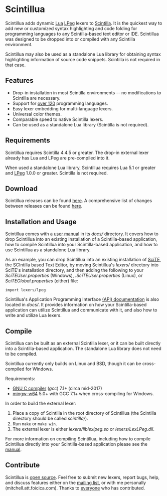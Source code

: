 # Scintillua

Scintillua adds dynamic [Lua][] [LPeg][] lexers to [Scintilla][]. It is the
quickest way to add new or customized syntax highlighting and code folding for
programming languages to any Scintilla-based text editor or IDE. Scintillua was
designed to be dropped into or compiled with any Scintilla environment.

Scintillua may also be used as a standalone Lua library for obtaining syntax
highlighting information of source code snippets. Scintilla is not required in
that case.

[Lua]: https://lua.org
[LPeg]: http://www.inf.puc-rio.br/~roberto/lpeg/lpeg.html
[Scintilla]: https://scintilla.org

## Features

* Drop-in installation in most Scintilla environments -- no modifications to
  Scintilla are necessary.
* Support for [over 120][] programming languages.
* Easy lexer embedding for multi-language lexers.
* Universal color themes.
* Comparable speed to native Scintilla lexers.
* Can be used as a standalone Lua library (Scintilla is not required).

[over 120]: https://orbitalquark.github.io/scintillua/lexerlist.html

## Requirements

Scintillua requires Scintilla 4.4.5 or greater. The drop-in external lexer
already has Lua and LPeg are pre-compiled into it.

When used a standalone Lua library, Scintillua requires Lua 5.1 or greater and
[LPeg][] 1.0.0 or greater. Scintilla is not required.

[LPeg]: http://www.inf.puc-rio.br/~roberto/lpeg/

## Download

Scintillua releases can be found [here][1]. A comprehensive list of changes
between releases can be found [here][2].

[1]: https://github.com/orbitalquark/scintillua/releases
[2]: https://orbitalquark.github.io/scintillua/changelog.html

## Installation and Usage

Scintillua comes with a [user manual][] in its *docs/* directory. It covers how
to drop Scintillua into an existing installation of a Scintilla-based
application, how to compile Scintillua into your Scintilla-based application,
and how to use Scintillua as a standalone Lua library.

As an example, you can drop Scintillua into an existing installation of
[SciTE][], the SCIntilla based Text Editor, by moving Scintillua's *lexers/*
directory into SciTE's installation directory, and then adding the following
to your *SciTEUser.properties* (Windows), *.SciTEUser.properties* (Linux), or
*SciTEGlobal.properties* (either) file:

    import lexers/lpeg

Scintillua's Application Programming Interface [(API) documentation][] is also
located in *docs/*. It provides information on how your Scintilla-based
application can utilize Scintillua and communicate with it, and also how to
write and utilize Lua lexers.

[user manual]: https://orbitalquark.github.io/scintillua/manual.html
[SciTE]: https://scintilla.org/SciTE.html
[(API) documentation]: https://orbitalquark.github.io/scintillua/api.html

## Compile

Scintillua can be built as an external Scintilla lexer, or it can be built
directly into a Scintilla-based application. The standalone Lua library does not
need to be compiled.

Scintillua currently only builds on Linux and BSD, though it can be
cross-compiled for Windows.

Requirements:

* [GNU C compiler][] (*gcc*) 7.1+ (circa mid-2017)
* [mingw-w64][] 5.0+ with GCC 7.1+ when cross-compiling for Windows.

In order to build the external lexer:

1. Place a copy of Scintilla in the root directory of Scintillua (the Scintilla
   directory should be called *scintilla/*).
2. Run `make` or `make win`.
3. The external lexer is either *lexers/liblexlpeg.so* or *lexers/LexLPeg.dll*.

For more information on compiling Scintillua, including how to compile
Scintillua directly into your Scintilla-based application please see the
[manual][].

[GNU C compiler]: https://gcc.gnu.org
[mingw-w64]: https://mingw-w64.org/
[manual]: https://orbitalquark.github.io/scintillua/manual.html#compiling-scintillua-directly-into-an-app

## Contribute

Scintillua is [open source][]. Feel free to submit new lexers, report bugs,
help, and discuss features either on the [mailing list][], or with me personally
(mitchell.att.foicica.com). Thanks to [everyone][] who has contributed.

[open source]: https://github.com/orbitalquark/scintillua
[mailing list]: https://foicica.com/lists
[everyone]: https://orbitalquark.github.io/scintillua/thanks.html
